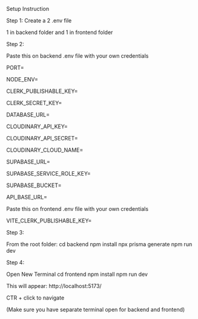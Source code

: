 Setup Instruction

Step 1:
  Create a 2 .env file
  
  1 in backend folder and 1 in frontend folder

Step 2:

  Paste this on backend .env file with your own credentials
  
  PORT=
  
  NODE_ENV=

  CLERK_PUBLISHABLE_KEY=

  CLERK_SECRET_KEY=
  
  DATABASE_URL=
  
  CLOUDINARY_API_KEY=
  
  CLOUDINARY_API_SECRET=
  
  CLOUDINARY_CLOUD_NAME=
  
  SUPABASE_URL=
  
  SUPABASE_SERVICE_ROLE_KEY=
  
  SUPABASE_BUCKET=
  
  API_BASE_URL=
  
Paste this on frontend .env file with your own credentials

VITE_CLERK_PUBLISHABLE_KEY=

Step 3: 

  From the root folder:
    cd backend
    npm install
    npx prisma generate
    npm run dev
    
Step 4:

  Open New Terminal
    cd frontend
    npm install
    npm run dev

  This will appear: http://localhost:5173/
  
  CTR + click to navigate
  
(Make sure you have separate terminal open for backend and frontend)




    

